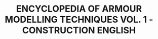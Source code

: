 ---
layout: product
title: "ENCYCLOPEDIA OF ARMOUR MODELLING TECHNIQUES VOL. 1 - CONSTRUCTION ENGLISH"
price: "3500" 
desc: "Enciklopedija tom 1"
img_path: "/assets/img/A.MIG-6150.webp"
brand: "AMMO"
available: false
special_offer: false
new: false
soon: false
cat: "090000"
subcat: "090100"
subsubcat: "090101"
sifra: "A.MIG-6150"
popular: false
---